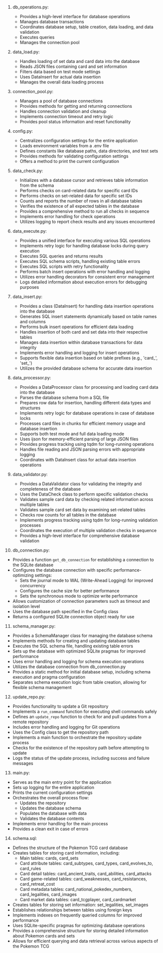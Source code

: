 1. db_operations.py:
   - Provides a high-level interface for database operations
   - Manages database transactions
   - Coordinates database setup, table creation, data loading, and data validation
   - Executes queries
   - Manages the connection pool

2. data_load.py:
   - Handles loading of set data and card data into the database
   - Reads JSON files containing card and set information
   - Filters data based on test mode settings
   - Uses DataInsert for actual data insertion
   - Manages the overall data loading process

3. connection_pool.py:
   - Manages a pool of database connections
   - Provides methods for getting and returning connections
   - Handles connection validation and cleanup
   - Implements connection timeout and retry logic
   - Provides pool status information and reset functionality

4. config.py:
   - Centralizes configuration settings for the entire application
   - Loads environment variables from a .env file
   - Defines constants like database paths, data directories, and test sets
   - Provides methods for validating configuration settings
   - Offers a method to print the current configuration

5. data_check.py:
   - Initializes with a database cursor and retrieves table information from the schema
   - Performs checks on card-related data for specific card IDs
   - Performs checks on set-related data for specific set IDs
   - Counts and reports the number of rows in all database tables
   - Verifies the existence of all expected tables in the database
   - Provides a comprehensive method to run all checks in sequence
   - Implements error handling for check operations
   - Utilizes logging to report check results and any issues encountered

6. data_execute.py:
   - Provides a unified interface for executing various SQL operations
   - Implements retry logic for handling database locks during query execution
   - Executes SQL queries and returns results
   - Executes SQL schema scripts, handling existing table errors
   - Executes SQL scripts with retry functionality
   - Performs batch insert operations with error handling and logging
   - Utilizes error handling decorators for consistent error management
   - Logs detailed information about execution errors for debugging purposes

7. data_insert.py:
   - Provides a class (DataInsert) for handling data insertion operations into the database
   - Generates SQL insert statements dynamically based on table names and columns
   - Performs bulk insert operations for efficient data loading
   - Handles insertion of both card and set data into their respective tables
   - Manages data insertion within database transactions for data integrity
   - Implements error handling and logging for insert operations
   - Supports flexible data insertion based on table prefixes (e.g., 'card_', 'set_')
   - Utilizes the provided database schema for accurate data insertion

8. data_processor.py:
   - Provides a DataProcessor class for processing and loading card data into the database
   - Parses the database schema from a SQL file
   - Prepares row data for insertion, handling different data types and structures
   - Implements retry logic for database operations in case of database locks
   - Processes card files in chunks for efficient memory usage and database insertion
   - Supports both test mode and full data loading mode
   - Uses ijson for memory-efficient parsing of large JSON files
   - Provides progress tracking using tqdm for long-running operations
   - Handles file reading and JSON parsing errors with appropriate logging
   - Coordinates with DataInsert class for actual data insertion operations

9. data_validator.py:
   - Provides a DataValidator class for validating the integrity and completeness of the database
   - Uses the DataCheck class to perform specific validation checks
   - Validates sample card data by checking related information across multiple tables
   - Validates sample card set data by examining set-related tables
   - Checks row counts for all tables in the database
   - Implements progress tracking using tqdm for long-running validation processes
   - Coordinates the execution of multiple validation checks in sequence
   - Provides a high-level interface for comprehensive database validation

10. db_connection.py:
   - Provides a function `get_db_connection` for establishing a connection to the SQLite database
   - Configures the database connection with specific performance-optimizing settings:
     - Sets the journal mode to WAL (Write-Ahead Logging) for improved concurrency
     - Configures the cache size for better performance
     - Sets the synchronous mode to optimize write performance
   - Allows customization of connection parameters such as timeout and isolation level
   - Uses the database path specified in the Config class
   - Returns a configured SQLite connection object ready for use

11. schema_manager.py:
   - Provides a SchemaManager class for managing the database schema
   - Implements methods for creating and updating database tables
   - Executes the SQL schema file, handling existing table errors
   - Sets up the database with optimized SQLite pragmas for improved performance
   - Uses error handling and logging for schema execution operations
   - Utilizes the database connection from db_connection.py
   - Provides a static method for initial database setup, including schema execution and pragma configuration
   - Separates schema execution logic from table creation, allowing for flexible schema management

12. update_repo.py:
   - Provides functionality to update a Git repository
   - Implements a `run_command` function for executing shell commands safely
   - Defines an `update_repo` function to check for and pull updates from a remote repository
   - Includes error handling and logging for Git operations
   - Uses the Config class to get the repository path
   - Implements a main function to orchestrate the repository update process
   - Checks for the existence of the repository path before attempting to update
   - Logs the status of the update process, including success and failure messages

13. main.py:
   - Serves as the main entry point for the application
   - Sets up logging for the entire application
   - Prints the current configuration settings
   - Orchestrates the overall process flow:
     - Updates the repository
     - Updates the database schema
     - Populates the database with data
     - Validates the database contents
   - Implements error handling for the main process
   - Provides a clean exit in case of errors

14. schema.sql:
   - Defines the structure of the Pokemon TCG card database
   - Creates tables for storing card information, including:
     - Main tables: cards, card_sets
     - Card attribute tables: card_subtypes, card_types, card_evolves_to, card_rules
     - Card detail tables: card_ancient_traits, card_abilities, card_attacks
     - Card game-related tables: card_weaknesses, card_resistances, card_retreat_cost
     - Card metadata tables: card_national_pokedex_numbers, card_legalities, card_images
     - Card market data tables: card_tcgplayer, card_cardmarket
   - Creates tables for storing set information: set_legalities, set_images
   - Establishes relationships between tables using foreign keys
   - Implements indexes on frequently queried columns for improved performance
   - Uses SQLite-specific pragmas for optimizing database operations
   - Provides a comprehensive structure for storing detailed information about Pokemon cards and sets
   - Allows for efficient querying and data retrieval across various aspects of the Pokemon TCG
